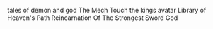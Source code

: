 tales of demon and god
The Mech Touch
the kings avatar
Library of Heaven's Path
Reincarnation Of The Strongest Sword God